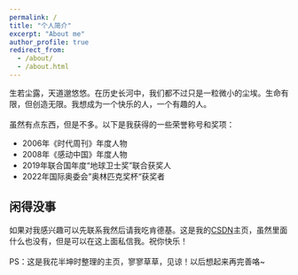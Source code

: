 ```yaml
---
permalink: /
title: "个人简介"
excerpt: "About me"
author_profile: true
redirect_from: 
  - /about/
  - /about.html
---
```

生若尘露，天道邈悠悠。在历史长河中，我们都不过只是一粒微小的尘埃。生命有限，但创造无限。我想成为一个快乐的人，一个有趣的人。<br/><br/>虽然有点东西，但是不多。以下是我获得的一些荣誉称号和奖项：
- 2006年《时代周刊》年度人物
- 2008年《感动中国》年度人物
- 2019年联合国年度“地球卫士奖”联合获奖人
- 2022年国际奥委会”奥林匹克奖杯“获奖者


闲得没事
------
如果对我感兴趣可以先联系我然后请我吃肯德基。这是我的[CSDN](https://blog.csdn.net/qaq2020)主页，虽然里面什么也没有，但是可以在这上面私信我。祝你快乐！
<br /><br />PS：这是我花半坤时整理的主页，寥寥草草，见谅！以后想起来再完善咯~
